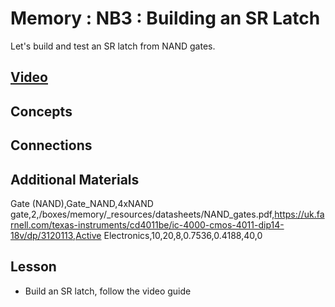 # Memory : NB3 : Building an SR Latch
Let's build and test an SR latch from NAND gates.

## [Video](https://vimeo.com/1033234541)

## Concepts

## Connections

## Additional Materials
Gate (NAND),Gate_NAND,4xNAND gate,2,/boxes/memory/_resources/datasheets/NAND_gates.pdf,https://uk.farnell.com/texas-instruments/cd4011be/ic-4000-cmos-4011-dip14-18v/dp/3120113,Active Electronics,10,20,8,0.7536,0.4188,40,0

## Lesson
- Build an SR latch, follow the video guide